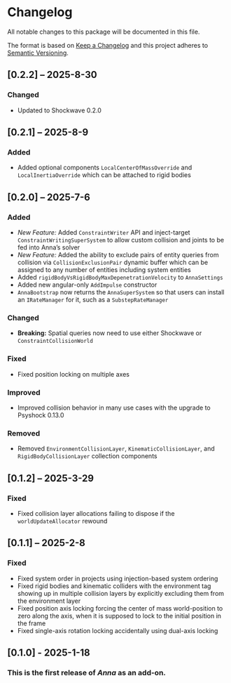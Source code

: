 # Changelog

All notable changes to this package will be documented in this file.

The format is based on [Keep a Changelog](http://keepachangelog.com/en/1.0.0/)
and this project adheres to [Semantic
Versioning](http://semver.org/spec/v2.0.0.html).

## [0.2.2] – 2025-8-30

### Changed

-   Updated to Shockwave 0.2.0

## [0.2.1] – 2025-8-9

### Added

-   Added optional components `LocalCenterOfMassOverride` and
    `LocalInertiaOverride` which can be attached to rigid bodies

## [0.2.0] – 2025-7-6

### Added

-   *New Feature:* Added `ConstraintWriter` API and inject-target
    `ConstraintWritingSuperSystem` to allow custom collision and joints to be
    fed into Anna’s solver
-   *New Feature:* Added the ability to exclude pairs of entity queries from
    collision via `CollisionExclusionPair` dynamic buffer which can be assigned
    to any number of entities including system entities
-   Added `rigidBodyVsRigidBodyMaxDepenetrationVelocity` to `AnnaSettings`
-   Added new angular-only `AddImpulse` constructor
-   `AnnaBootstrap` now returns the `AnnaSuperSystem` so that users can install
    an `IRateManager` for it, such as a `SubstepRateManager`

### Changed

-   **Breaking:** Spatial queries now need to use either Shockwave or
    `ConstraintCollisionWorld`

### Fixed

-   Fixed position locking on multiple axes

### Improved

-   Improved collision behavior in many use cases with the upgrade to Psyshock
    0.13.0

### Removed

-   Removed `EnvironmentCollisionLayer`, `KinematicCollisionLayer`, and
    `RigidBodyCollisionLayer` collection components

## [0.1.2] – 2025-3-29

### Fixed

-   Fixed collision layer allocations failing to dispose if the
    `worldUpdateAllocator` rewound

## [0.1.1] – 2025-2-8

### Fixed

-   Fixed system order in projects using injection-based system ordering
-   Fixed rigid bodies and kinematic colliders with the environment tag showing
    up in multiple collision layers by explicitly excluding them from the
    environment layer
-   Fixed position axis locking forcing the center of mass world-position to
    zero along the axis, when it is supposed to lock to the initial position in
    the frame
-   Fixed single-axis rotation locking accidentally using dual-axis locking

## [0.1.0] - 2025-1-18

### This is the first release of *Anna* as an add-on.
